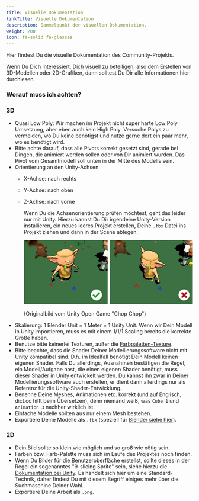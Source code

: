 ```yaml
---
title: Visuelle Dokumentation
linkTitle: Visuelle Dokumentation
description: Sammelpunkt der visuellen Dokumentation.
weight: 200
icon: fa-solid fa-glasses
---
```


Hier findest Du die visuelle Dokumentation des Community-Projekts.

Wenn Du Dich interessiert, [Dich visuell zu beteiligen](../contributing/visual/), also dem Erstellen von 3D-Modellen oder 2D-Grafiken, dann solltest Du Dir alle Informationen hier durchlesen.

### Worauf muss ich achten?

### 3D

* Quasi Low Poly: Wir machen im Projekt nicht super harte Low Poly Umsetzung, aber eben auch kein High Poly. 
  Versuche Polys zu vermeiden, wo Du keine benötigst und nutze gerne dort ein paar mehr, wo es benötigt wird.
* Bitte achte darauf, dass alle Pivots korrekt gesetzt sind, gerade bei Dingen, die animiert werden sollen oder von Dir animiert wurden.
  Das Pivot vom Gesamtmodell soll unten in der Mitte des Modells sein.
* Orientierung an den Unity-Achsen:
  * X-Achse: nach rechts
  * Y-Achse: nach oben
  * Z-Achse: nach vorne
    
    Wenn Du die Achsenorientierung prüfen möchtest, geht das leider nur mit Unity. Hierzu kannst Du Dir irgendeine Unity-Version installieren, ein neues leeres Projekt erstellen, Deine `.fbx` Datei ins Projekt ziehen und dann in der Scene ablegen.
    
    ![Achsenorientierung](assets/achsenorientierung-by-unity.png)
    
    (Originalbild vom Unity Open Game "Chop Chop")
* Skalierung: 1 Blender Unit = 1 Meter = 1 Unity Unit.
  Wenn wir Dein Modell in Unity importieren, muss es mit einem 1/1/1 Scaling bereits die korrekte Größe haben.
* Benutze bitte keinerlei Texturen, außer die [Farbpaletten-Texture](colors/).
* Bitte beachte, dass die Shader Deiner Modellierungssoftware nicht mit Unity kompatibel sind. D.h. im Idealfall benötigt Dein Modell keinen eigenen Shader. Falls Du allerdings, Ausnahmen bestätigen die Regel, ein Modell/Aufgabe hast, die einen eigenen Shader benötigt, muss dieser Shader in Unity entwickelt werden. Du kannst ihn zwar in Deiner Modellierungssoftware auch erstellen, er dient dann allerdings nur als Referenz für die Unity-Shader-Entwicklung.
* Benenne Deine Meshes, Animationen etc. korrekt (und auf Englisch, dict.cc hilft beim Übersetzen), denn niemand weiß, was `Cube 1` und `Animation 3` nachher wirklich ist. 
* Einfache Modelle sollten aus nur einem Mesh bestehen.
* Exportiere Deine Modelle als `.fbx` (speziell für [Blender siehe hier](blender/)).

### 2D

* Dein Bild sollte so klein wie möglich und so groß wie nötig sein.
* Farben bzw. Farb-Palette muss sich im Laufe des Projektes noch finden.
* Wenn Du Bilder für die Benutzeroberfläche erstellst, sollte dieses in der Regel ein sogenanntes "9-slicing Sprite" sein, siehe hierzu die [Dokumentation bei Unity](https://docs.unity3d.com/Manual/9SliceSprites.html). Es handelt sich hier um eine Standard-Technik, daher findest Du mit diesem Begriff einiges mehr über die Suchmaschine Deiner Wahl.
* Exportiere Deine Arbeit als `.png`.